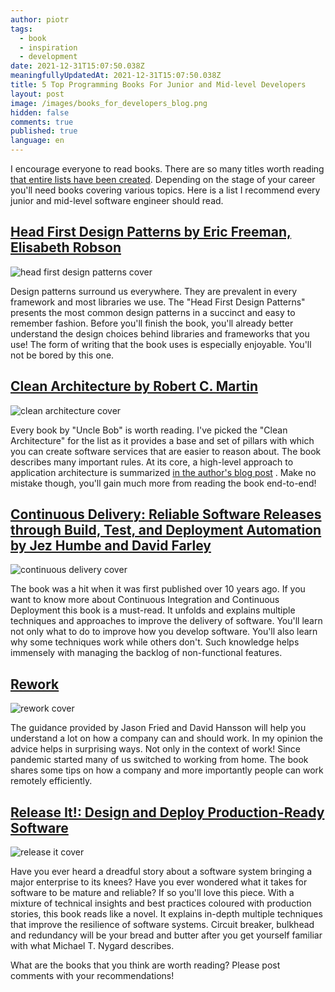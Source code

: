 ```yaml
---
author: piotr
tags:
  - book
  - inspiration
  - development
date: 2021-12-31T15:07:50.038Z
meaningfullyUpdatedAt: 2021-12-31T15:07:50.038Z
title: 5 Top Programming Books For Junior and Mid-level Developers
layout: post
image: /images/books_for_developers_blog.png
hidden: false
comments: true
published: true
language: en
---
```

I encourage everyone to read books. There are so many titles worth
reading [that entire lists have been created](https://github.com/EbookFoundation/free-programming-books). Depending on the stage of your career you'll need books covering various topics. Here is a list I
recommend every junior and mid-level software engineer should read.

## [Head First Design Patterns by Eric Freeman, Elisabeth Robson](https://www.amazon.pl/Head-First-Design-Patterns-Object-Oriented/dp/149207800X)

![head first design patterns cover](../../static/images/head-first.jpeg "")

Design patterns surround us everywhere. They are prevalent in every framework and most libraries we
use. The "Head First Design Patterns" presents the most common design patterns in a succinct and easy to
remember fashion. Before you'll finish the book, you'll already better understand the design choices
behind libraries and frameworks that you use!
The form of writing that the book uses is especially enjoyable. You'll not be bored by
this one.

## [Clean Architecture by Robert C. Martin](https://www.amazon.com/Clean-Architecture-Craftsmans-Software-Structure/dp/0134494164)

![clean architecture cover](../../static/images/clean.jpg "")

Every book by "Uncle Bob" is worth reading. I've picked the "Clean Architecture" for the list as it
provides a base and set of pillars with which you can create software services that are easier to
reason about. The book describes many important rules. At its core, a high-level approach to
application architecture is
summarized [in the author's blog post](https://blog.cleancoder.com/uncle-bob/2012/08/13/the-clean-architecture.html)
. Make no mistake though, you'll gain much more from reading the book end-to-end!

## [Continuous Delivery: Reliable Software Releases through Build, Test, and Deployment Automation by Jez Humbe and David Farley ](https://www.amazon.com/Continuous-Delivery-Deployment-Automation-Addison-Wesley/dp/0321601912)

![continuous delivery cover](../../static/images/cicd.jpeg "")

The book was a hit when it was first published over 10 years ago. If you want to know more about
Continuous Integration and Continuous Deployment this book is a must-read. It unfolds and explains
multiple techniques and approaches to improve the delivery of software. You'll learn not only what to do
to improve how you develop software. You'll also learn why some techniques work while others don't.
Such knowledge helps immensely with managing the backlog of non-functional features.

## [Rework](https://www.amazon.com/Rework-Jason-Fried/dp/0307463745)

![rework cover](../../static/images/rework.jpeg "")

The guidance provided by Jason Fried and David Hansson will help you understand a lot on how
a company can and should work. In my opinion the advice helps in surprising ways. Not only in the context of work! 
Since pandemic started many of us switched to working from home. 
The book shares some tips on how a company and more importantly people can work remotely efficiently.

## [Release It!: Design and Deploy Production-Ready Software](https://www.amazon.com/Release-Design-Deploy-Production-Ready-Software/dp/1680502395)

![release it cover](../../static/images/releaseit.jpg "")

Have you ever heard a dreadful story about a software system bringing a major enterprise to its knees?
Have you ever wondered what it takes for software to be mature and reliable? If so you'll love
this piece. With a mixture of technical insights and best practices coloured with production stories,
this book reads like a novel. It explains in-depth multiple techniques that improve the resilience of
software systems. Circuit breaker, bulkhead and redundancy will be your bread and butter after you
get yourself familiar with what Michael T. Nygard describes.

What are the books that you think are worth reading? Please post comments with your recommendations!
